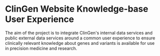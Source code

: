 # ClinGen Website Knowledge-base User Experience
The aim of the project is to integrate ClinGen's internal data services and public external data services around a common user experience to ensure clinically relevant knowledge about genes and variants is available for use in precision medicine and research.
